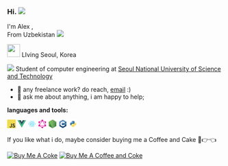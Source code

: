 ### Hi.    <img src="https://media.giphy.com/media/m0dmKBkncVETJv2h0S/giphy.gif" width="70px">
I'm Alex , <br> From Uzbekistan  <img src="https://media.giphy.com/media/h7S3EJgZ9Cc6eU1Ws9/giphy.gif" width="50px" />
<p>
<img src="https://media.giphy.com/media/PhTh7Gktc9fLqugycl/giphy.gif" 
        height="30px"
        width="30px"/> LIving Seoul, Korea</p>
<p> <img src="https://media.giphy.com/media/tt0V7mVFAb7IKf1FmH/giphy.gif" height="30px" witdh="30px" <a href="https://en.seoultech.ac.kr/"> Student of computer engineering at  <a href="https://en.seoultech.ac.kr/">Seoul National University of Science and Technology</a> </p> 



  
- 💼 any freelance work? do reach, [email](mailto:abdullainvsest@gmail.com) :)
- 💬 ask me about anything, i am happy to help;

**languages and tools:**  

<code><img height="20" src="https://raw.githubusercontent.com/github/explore/80688e429a7d4ef2fca1e82350fe8e3517d3494d/topics/javascript/javascript.png"></code>
<code><img height="20" src="https://raw.githubusercontent.com/github/explore/80688e429a7d4ef2fca1e82350fe8e3517d3494d/topics/vue/vue.png"></code>
<code><img height="20" src="https://raw.githubusercontent.com/github/explore/80688e429a7d4ef2fca1e82350fe8e3517d3494d/topics/react/react.png"></code>
<code><img height="20" src="https://raw.githubusercontent.com/github/explore/5c058a388828bb5fde0bcafd4bc867b5bb3f26f3/topics/graphql/graphql.png"></code>
<code><img height="20" src="https://raw.githubusercontent.com/github/explore/80688e429a7d4ef2fca1e82350fe8e3517d3494d/topics/nodejs/nodejs.png"></code>
<code><img height="20" src="https://raw.githubusercontent.com/github/explore/80688e429a7d4ef2fca1e82350fe8e3517d3494d/topics/cpp/cpp.png"></code>
<code><img height="20" src="https://raw.githubusercontent.com/github/explore/80688e429a7d4ef2fca1e82350fe8e3517d3494d/topics/python/python.png"></code>

<!--END_SECTION:waka-->

<p> If you like what i do, maybe consider buying me a Coffee and Cake 🥺👉👈</p>
<a href=" Buy me coke" target="_blank"><img src="https://media.giphy.com/media/3BMQ1y0Ytt6jb3JAdI/giphy.gif" alt="Buy Me A Coke" width="150" ></a>
<a href="/capiatndev" target="_blank"><img src="https://cdn.buymeacoffee.com/buttons/v2/default-red.png" alt="Buy Me A Coffee and Coke" width="150" ></a>



